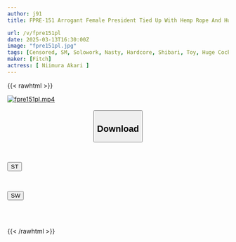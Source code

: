 ```yaml
---
author: j91
title: FPRE-151 Arrogant Female President Tied Up With Hemp Rope And Humiliated As A Female Dog. Cunning SM Training Turns The Busty Woman Into An Animal... Akari Niimura

url: /v/fpre151pl
date: 2025-03-13T16:30:00Z
image: "fpre151pl.jpg"
tags: [Censored, SM, Solowork, Nasty, Hardcore, Shibari, Toy, Huge Cock	]
maker: [Fitch]
actress: [ Niimura Akari ]
---
```



{{< rawhtml >}}

<div class="video" data-videoid="aPgGgobB67Tx1Vd">
    <a href="javascript:;">
        <img src="/v/fpre151pl/fpre151pl.jpg" width="WIDTH" height="HEIGHT" alt="fpre151pl.mp4" loading="lazy">
    </a>
</div>

<script type="text/javascript" src="https://j91.asia/asset/on-demand-st.js"></script>

<br>
  <link rel="stylesheet" href="https://j91.asia/asset/bs5.css">
  
  <center>
  <button class="btn btn-primary" type="button" data-bs-toggle="collapse" data-bs-target=".multi-collapse" aria-expanded="false" aria-controls="multiCollapseExample1 multiCollapseExample2"><h2>Download</h2></button></center>
</p>
<div class="row">
  <div class="col">
    <div class="collapse multi-collapse" id="multiCollapseExample1">
      <div class="card card-body">
	      	      <br>
<div class="buttons">  
<p><a href="/v/fpre151pl/st.html" target="_blank"><button class="btn-hover color-3"><i class="fa fa-download"></i> ST</button></a></p></div>
    </div>
  </div>
</div>
  <div class="col">
    <div class="collapse multi-collapse" id="multiCollapseExample2">
      <div class="card card-body">
	      <br>
<div class="buttons">
<p><a href="/v/fpre151pl/sw.html" target="_blank"><button class="btn-hover color-2"><i class="fa fa-download"></i> SW</button></a></p></div>
<br><br>
      </div>
    </div>
  </div>
</div>

{{< /rawhtml >}}